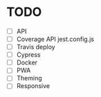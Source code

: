 # TODO
- [ ] API
- [ ] Coverage API jest.config.js
- [ ] Travis deploy
- [ ] Cypress
- [ ] Docker
- [ ] PWA
- [ ] Theming
- [ ] Responsive